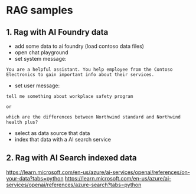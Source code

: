 # RAG samples

## 1. Rag with AI Foundry data
- add some data to ai foundry (load contoso data files)
- open chat playground
- set system message: 
```
You are a helpful assistant. You help employee from the Contoso Electronics to gain important info about their services.
```
- set user message: 
```
tell me something about workplace safety program

or

which are the differences between Northwind standard and Northwind health plus?
```

- select as data source that data
- index that data with a AI search service

## 2. Rag with AI Search indexed data




https://learn.microsoft.com/en-us/azure/ai-services/openai/references/on-your-data?tabs=python
https://learn.microsoft.com/en-us/azure/ai-services/openai/references/azure-search?tabs=python